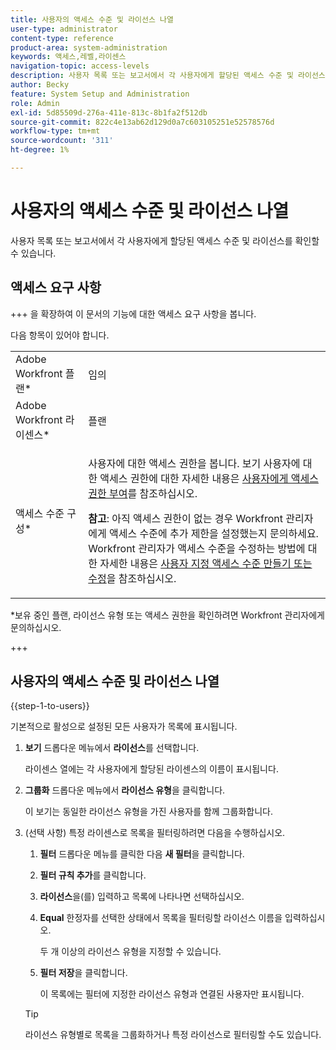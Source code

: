 ```yaml
---
title: 사용자의 액세스 수준 및 라이선스 나열
user-type: administrator
content-type: reference
product-area: system-administration
keywords: 액세스,레벨,라이센스
navigation-topic: access-levels
description: 사용자 목록 또는 보고서에서 각 사용자에게 할당된 액세스 수준 및 라이선스를 확인할 수 있습니다.
author: Becky
feature: System Setup and Administration
role: Admin
exl-id: 5d85509d-276a-411e-813c-8b1fa2f512db
source-git-commit: 822c4e13ab62d129d0a7c603105251e52578576d
workflow-type: tm+mt
source-wordcount: '311'
ht-degree: 1%

---
```


# 사용자의 액세스 수준 및 라이선스 나열

사용자 목록 또는 보고서에서 각 사용자에게 할당된 액세스 수준 및 라이선스를 확인할 수 있습니다.

## 액세스 요구 사항

+++ 을 확장하여 이 문서의 기능에 대한 액세스 요구 사항을 봅니다.

다음 항목이 있어야 합니다.

<table style="table-layout:auto"> 
 <col> 
 <col> 
 <tbody> 
  <tr> 
   <td role="rowheader">Adobe Workfront 플랜*</td> 
   <td>임의</td> 
  </tr> 
  <tr> 
   <td role="rowheader">Adobe Workfront 라이센스*</td> 
   <td>플랜</td> 
  </tr> 
  <tr> 
   <td role="rowheader">액세스 수준 구성*</td> 
   <td> <p>사용자에 대한 액세스 권한을 봅니다. 보기 사용자에 대한 액세스 권한에 대한 자세한 내용은 <a href="../../../administration-and-setup/add-users/configure-and-grant-access/grant-access-other-users.md" class="MCXref xref">사용자에게 액세스 권한 부여</a>를 참조하십시오.</p> <p><b>참고</b>: 아직 액세스 권한이 없는 경우 Workfront 관리자에게 액세스 수준에 추가 제한을 설정했는지 문의하세요. Workfront 관리자가 액세스 수준을 수정하는 방법에 대한 자세한 내용은 <a href="../../../administration-and-setup/add-users/configure-and-grant-access/create-modify-access-levels.md" class="MCXref xref">사용자 지정 액세스 수준 만들기 또는 수정</a>을 참조하십시오.</p> </td> 
  </tr> 
 </tbody> 
</table>

&#42;보유 중인 플랜, 라이선스 유형 또는 액세스 권한을 확인하려면 Workfront 관리자에게 문의하십시오.

+++

## 사용자의 액세스 수준 및 라이선스 나열

{{step-1-to-users}}

기본적으로 활성으로 설정된 모든 사용자가 목록에 표시됩니다.

1. **보기** 드롭다운 메뉴에서 **라이선스**&#x200B;를 선택합니다.

   라이센스 열에는 각 사용자에게 할당된 라이센스의 이름이 표시됩니다.

1. **그룹화** 드롭다운 메뉴에서 **라이선스 유형**&#x200B;을 클릭합니다.

   이 보기는 동일한 라이선스 유형을 가진 사용자를 함께 그룹화합니다.

1. (선택 사항) 특정 라이센스로 목록을 필터링하려면 다음을 수행하십시오.

   1. **필터** 드롭다운 메뉴를 클릭한 다음 **새 필터**&#x200B;을 클릭합니다.

   1. **필터 규칙 추가**&#x200B;를 클릭합니다.
   1. **라이선스**&#x200B;을(를) 입력하고 목록에 나타나면 선택하십시오.
   1. **Equal** 한정자를 선택한 상태에서 목록을 필터링할 라이선스 이름을 입력하십시오.

      두 개 이상의 라이선스 유형을 지정할 수 있습니다.

   1. **필터 저장**&#x200B;을 클릭합니다.

      이 목록에는 필터에 지정한 라이선스 유형과 연결된 사용자만 표시됩니다.

   >[!TIP]
   >
   >라이선스 유형별로 목록을 그룹화하거나 특정 라이선스로 필터링할 수도 있습니다.

